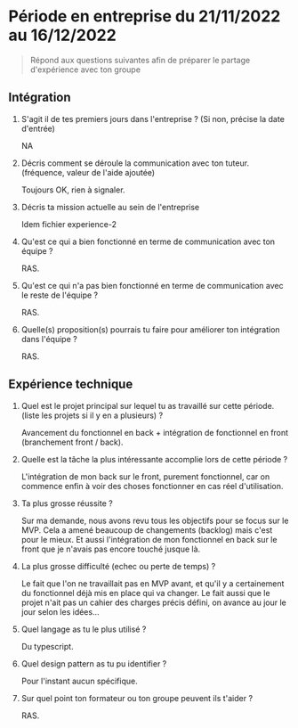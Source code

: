 # Période en entreprise du 21/11/2022 au 16/12/2022

> Répond aux questions suivantes afin de préparer le partage d'expérience avec ton groupe

## Intégration

1. S'agit il de tes premiers jours dans l'entreprise ? (Si non, précise la date d'entrée)

   NA

2. Décris comment se déroule la communication avec ton tuteur. (fréquence, valeur de l'aide ajoutée)

   Toujours OK, rien à signaler.

3. Décris ta mission actuelle au sein de l'entreprise

   Idem fichier experience-2

4. Qu'est ce qui a bien fonctionné en terme de communication avec ton équipe ?

   RAS.

5. Qu'est ce qui n'a pas bien fonctionné en terme de communication avec le reste de l'équipe ?

   RAS.

6. Quelle(s) proposition(s) pourrais tu faire pour améliorer ton intégration dans l'équipe ?

   RAS.

## Expérience technique

1. Quel est le projet principal sur lequel tu as travaillé sur cette période. (liste les projets si il y en a plusieurs) ?

   Avancement du fonctionnel en back + intégration de fonctionnel en front (branchement front / back).

2. Quelle est la tâche la plus intéressante accomplie lors de cette période ?

   L'intégration de mon back sur le front, purement fonctionnel, car on commence enfin à voir des choses fonctionner en cas réel d'utilisation.

3. Ta plus grosse réussite ?

   Sur ma demande, nous avons revu tous les objectifs pour se focus sur le MVP. Cela a amené beaucoup de changements (backlog) mais c'est pour le mieux. Et aussi l'intégration de mon fonctionnel en back sur le front que je n'avais pas encore touché jusque là.

4. La plus grosse difficulté (echec ou perte de temps) ?

   Le fait que l'on ne travaillait pas en MVP avant, et qu'il y a certainement du fonctionnel déjà mis en place qui va changer. Le fait aussi que le projet n'ait pas un cahier des charges précis défini, on avance au jour le jour selon les idées...

5. Quel langage as tu le plus utilisé ?

   Du typescript.

6. Quel design pattern as tu pu identifier ?

   Pour l'instant aucun spécifique.

7. Sur quel point ton formateur ou ton groupe peuvent ils t'aider ?

   RAS.
